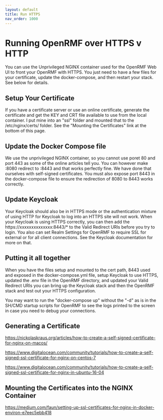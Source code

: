 ```yaml
---
layout: default
title: Run HTTPS
nav_order: 1000
---
```


# Running OpenRMF over HTTPS v HTTP

You can use the Unprivileged NGINX container used for the OpenRMF Web UI to front your OpenRMF with HTTPS. You just need to have a few files for your certificate, update the docker-compose, and then restart your stack. See below for details. 

## Setup Your Certificate
If you have a certificate server or use an online certificate, generate the certificate and get the KEY and CRT file available to use from the local container. I put mine into an "ssl" folder and mounted that to the /etc/nginx/certs/ folder. See the "Mounting the Certificates" link at the bottom of this page. 

## Update the Docker Compose file
We use the unprivileged NGINX container, so you cannot use poret 80 and port 443 as some of the online articles tell you. You can however make :8080 redirect to :8443 and that works perfectly fine. We have done that ourselves with self-signed certificates. You must also expose port 8443 in the docker-compose file to ensure the redirection of 8080 to 8443 works correctly.

## Update Keycloak
Your Keycloak should also be in HTTPS mode or the authentication mixture of using HTTP for Keycloak to log into an HTTPS site will not work. When your Keycloak is using HTTPS correctly, you can then add the https://xxxxxxxxxxxxxx:8443/* to the Valid Redirect URIs before you try to login. You also can set Realm Settings for OpenRMF to require SSL for external or for all client connections. See the Keycloak documentation for more on that. 

## Putting it all together

When you have the files setup and mounted to the cert path, 8443 used and exposed in the docker-compose.yml file, setup Keycloak to use HTTPS, updated the .env file in the OpenRMF directory, and updated your Valid Redirect URIs you can bring up the Keycloak stack and then the OpenRMF stack and test out your HTTPS configuration.

You may want to run the "docker-compose up" without the "-d" as is in the SH/CMD startup scripts for OpenRMF to see the logs printed to the screen in case you need to debug your connections.


## Generating a Certificate

https://nickolaskraus.org/articles/how-to-create-a-self-signed-certificate-for-nginx-on-macos/

https://www.digitalocean.com/community/tutorials/how-to-create-a-self-signed-ssl-certificate-for-nginx-on-centos-7

https://www.digitalocean.com/community/tutorials/how-to-create-a-self-signed-ssl-certificate-for-nginx-in-ubuntu-16-04


## Mounting the Certificates into the NGINX Container

https://medium.com/faun/setting-up-ssl-certificates-for-nginx-in-docker-environ-e7eec5ebb418

